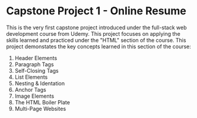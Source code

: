 # Capstone Project 1 - Online Resume

This is the very first capstone project introduced under the full-stack web development course from Udemy. This project focuses on applying the skills learned and practiced under the "HTML" section of the course. This project demonstates the key concepts learned in this section of the course:

1. Header Elements
2. Paragraph Tags
3. Self-Closing Tags
4. List Elements
5. Nesting & Identation
6. Anchor Tags
7. Image Elements
8. The HTML Boiler Plate
9. Multi-Page Websites